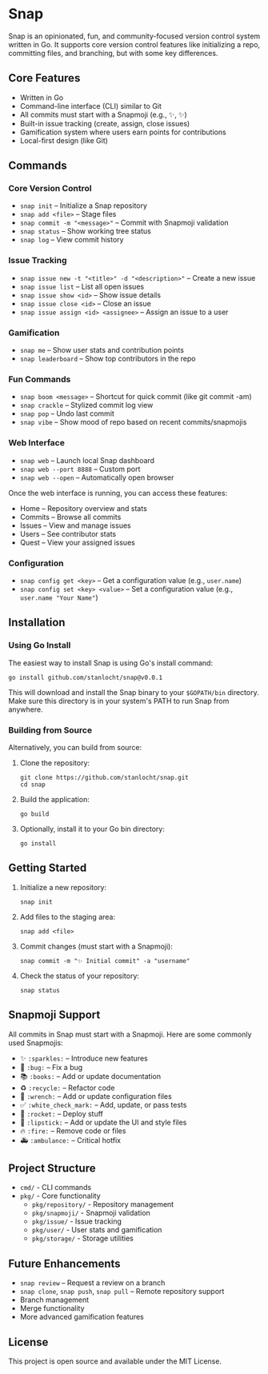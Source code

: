 # Snap

Snap is an opinionated, fun, and community-focused version control system written in Go. It supports core version control features like initializing a repo, committing files, and branching, but with some key differences.

## Core Features

- Written in Go
- Command-line interface (CLI) similar to Git
- All commits must start with a Snapmoji (e.g., :sparkles:, ✨)
- Built-in issue tracking (create, assign, close issues)
- Gamification system where users earn points for contributions
- Local-first design (like Git)

## Commands

### Core Version Control

- `snap init` – Initialize a Snap repository
- `snap add <file>` – Stage files
- `snap commit -m "<message>"` – Commit with Snapmoji validation
- `snap status` – Show working tree status
- `snap log` – View commit history

### Issue Tracking

- `snap issue new -t "<title>" -d "<description>"` – Create a new issue
- `snap issue list` – List all open issues
- `snap issue show <id>` – Show issue details
- `snap issue close <id>` – Close an issue
- `snap issue assign <id> <assignee>` – Assign an issue to a user

### Gamification

- `snap me` – Show user stats and contribution points
- `snap leaderboard` – Show top contributors in the repo

### Fun Commands

- `snap boom <message>` – Shortcut for quick commit (like git commit -am)
- `snap crackle` – Stylized commit log view
- `snap pop` – Undo last commit
- `snap vibe` – Show mood of repo based on recent commits/snapmojis

### Web Interface

- `snap web` – Launch local Snap dashboard
- `snap web --port 8888` – Custom port
- `snap web --open` – Automatically open browser

Once the web interface is running, you can access these features:
- Home – Repository overview and stats
- Commits – Browse all commits
- Issues – View and manage issues
- Users – See contributor stats
- Quest – View your assigned issues

### Configuration

- `snap config get <key>` – Get a configuration value (e.g., `user.name`)
- `snap config set <key> <value>` – Set a configuration value (e.g., `user.name "Your Name"`)

## Installation

### Using Go Install

The easiest way to install Snap is using Go's install command:

```
go install github.com/stanlocht/snap@v0.0.1
```

This will download and install the Snap binary to your `$GOPATH/bin` directory. Make sure this directory is in your system's PATH to run Snap from anywhere.

### Building from Source

Alternatively, you can build from source:

1. Clone the repository:
   ```
   git clone https://github.com/stanlocht/snap.git
   cd snap
   ```

2. Build the application:
   ```
   go build
   ```

3. Optionally, install it to your Go bin directory:
   ```
   go install
   ```

## Getting Started

1. Initialize a new repository:
   ```
   snap init
   ```

2. Add files to the staging area:
   ```
   snap add <file>
   ```

3. Commit changes (must start with a Snapmoji):
   ```
   snap commit -m "✨ Initial commit" -a "username"
   ```

4. Check the status of your repository:
   ```
   snap status
   ```

## Snapmoji Support

All commits in Snap must start with a Snapmoji. Here are some commonly used Snapmojis:

- ✨ `:sparkles:` – Introduce new features
- 🐛 `:bug:` – Fix a bug
- 📚 `:books:` – Add or update documentation
- ♻️ `:recycle:` – Refactor code
- 🔧 `:wrench:` – Add or update configuration files
- ✅ `:white_check_mark:` – Add, update, or pass tests
- 🚀 `:rocket:` – Deploy stuff
- 💄 `:lipstick:` – Add or update the UI and style files
- 🔥 `:fire:` – Remove code or files
- 🚑 `:ambulance:` – Critical hotfix

## Project Structure

- `cmd/` - CLI commands
- `pkg/` - Core functionality
  - `pkg/repository/` - Repository management
  - `pkg/snapmoji/` - Snapmoji validation
  - `pkg/issue/` - Issue tracking
  - `pkg/user/` - User stats and gamification
  - `pkg/storage/` - Storage utilities

## Future Enhancements

- `snap review` – Request a review on a branch
- `snap clone`, `snap push`, `snap pull` – Remote repository support
- Branch management
- Merge functionality
- More advanced gamification features

## License

This project is open source and available under the MIT License.
